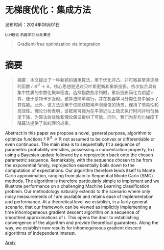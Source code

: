 # 无梯度优化：集成方法

发布时间：2024年08月01日

`LLM理论` `机器学习` `优化算法`

> Gradient-free optimization via integration

# 摘要

> 摘要：本文提出了一种新颖的通用算法，用于优化非凸、非可微甚至非连续的函数 $l\colon \mathbb{R}^d \rightarrow \mathbb{R}$。核心思想是通过贝叶斯更新和重新投影，依次拟合具有集中性质的参数化概率密度。选择指数族序列时，重新投影简化为期望计算，便于蒙特卡罗近似。该算法简单易行，并在机器学习分类任务中展示了其性能。此外，该方法适用于仅能获取噪声测量值的场景，保持了简易性和高效性。理论分析表明，该框架可视为在平滑近似上隐式执行时间非均匀梯度下降，为算法收敛性和理论保证提供了可能。同时，我们为非均匀梯度下降算法提供了新的理论成果。

> 
Abstract:In this paper we propose a novel, general purpose, algorithm to optimize functions $l\colon \mathbb{R}^d \rightarrow \mathbb{R}$ not assumed to be convex or differentiable or even continuous. The main idea is to sequentially fit a sequence of parametric probability densities, possessing a concentration property, to $l$ using a Bayesian update followed by a reprojection back onto the chosen parametric sequence. Remarkably, with the sequence chosen to be from the exponential family, reprojection essentially boils down to the computation of expectations. Our algorithm therefore lends itself to Monte Carlo approximation, ranging from plain to Sequential Monte Carlo (SMC) methods.
The algorithm is therefore particularly simple to implement and we illustrate performance on a challenging Machine Learning classification problem. Our methodology naturally extends to the scenario where only noisy measurements of $l$ are available and retains ease of implementation and performance. At a theoretical level we establish, in a fairly general scenario, that our framework can be viewed as implicitly implementing a time inhomogeneous gradient descent algorithm on a sequence of smoothed approximations of $l$. This opens the door to establishing convergence of the algorithm and provide theoretical guarantees. Along the way, we establish new results for inhomogeneous gradient descent algorithms of independent interest.
    

[Arxiv](https://arxiv.org/pdf/2408.00888)